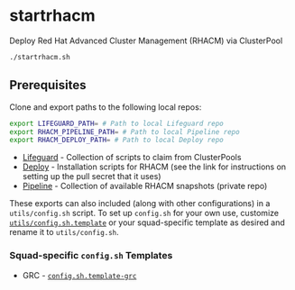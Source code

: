# startrhacm
Deploy Red Hat Advanced Cluster Management (RHACM) via ClusterPool

```bash
./startrhacm.sh
```

## Prerequisites

Clone and export paths to the following local repos:

```bash
export LIFEGUARD_PATH= # Path to local Lifeguard repo
export RHACM_PIPELINE_PATH= # Path to local Pipeline repo
export RHACM_DEPLOY_PATH= # Path to local Deploy repo
```

- [Lifeguard](https://github.com/open-cluster-management/lifeguard) - Collection of scripts to claim from ClusterPools
- [Deploy](https://github.com/open-cluster-management/deploy) - Installation scripts for RHACM (see the link for instructions on setting up the pull secret that it uses)
- [Pipeline](https://github.com/open-cluster-management/pipeline/) - Collection of available RHACM snapshots (private repo)

These exports can also included (along with other configurations) in a `utils/config.sh` script. To set up `config.sh` for your own use, customize [`utils/config.sh.template`](./utils/config.sh.template) or your squad-specific template as desired and rename it to `utils/config.sh`.

### Squad-specific `config.sh` Templates
- GRC - [`config.sh.template-grc`](./utils/config.sh.template-grc)